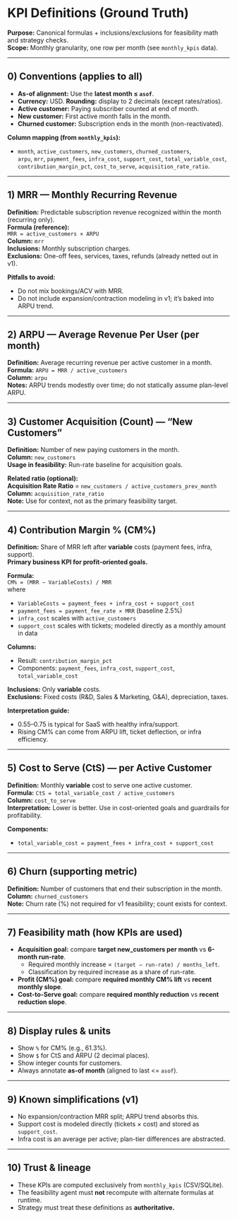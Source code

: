 # KPI Definitions (Ground Truth)

**Purpose:** Canonical formulas + inclusions/exclusions for feasibility math and strategy checks.  
**Scope:** Monthly granularity, one row per month (see `monthly_kpis` data).

---

## 0) Conventions (applies to all)
- **As-of alignment:** Use the **latest month ≤ `asof`**.
- **Currency:** USD. **Rounding:** display to 2 decimals (except rates/ratios).
- **Active customer:** Paying subscriber counted at end of month.
- **New customer:** First active month falls in the month.
- **Churned customer:** Subscription ends in the month (non-reactivated).

**Column mapping (from `monthly_kpis`):**
- `month`, `active_customers`, `new_customers`, `churned_customers`,  
  `arpu`, `mrr`, `payment_fees`, `infra_cost`, `support_cost`, `total_variable_cost`,  
  `contribution_margin_pct`, `cost_to_serve`, `acquisition_rate_ratio`.

---

## 1) MRR — Monthly Recurring Revenue
**Definition:** Predictable subscription revenue recognized within the month (recurring only).  
**Formula (reference):**  
`MRR = active_customers × ARPU`  
**Column:** `mrr`  
**Inclusions:** Monthly subscription charges.  
**Exclusions:** One-off fees, services, taxes, refunds (already netted out in v1).

**Pitfalls to avoid:**  
- Do not mix bookings/ACV with MRR.  
- Do not include expansion/contraction modeling in v1; it’s baked into ARPU trend.

---

## 2) ARPU — Average Revenue Per User (per month)
**Definition:** Average recurring revenue per active customer in a month.  
**Formula:** `ARPU = MRR / active_customers`  
**Column:** `arpu`  
**Notes:** ARPU trends modestly over time; do not statically assume plan-level ARPU.

---

## 3) Customer Acquisition (Count) — “New Customers”
**Definition:** Number of new paying customers in the month.  
**Column:** `new_customers`  
**Usage in feasibility:** Run-rate baseline for acquisition goals.

**Related ratio (optional):**  
**Acquisition Rate Ratio** = `new_customers / active_customers_prev_month`  
**Column:** `acquisition_rate_ratio`  
**Note:** Use for context, not as the primary feasibility target.

---

## 4) Contribution Margin % (CM%)
**Definition:** Share of MRR left after **variable** costs (payment fees, infra, support).  
**Primary business KPI for profit-oriented goals.**

**Formula:**  
`CM% = (MRR − VariableCosts) / MRR`  
where  
- `VariableCosts = payment_fees + infra_cost + support_cost`  
- `payment_fees = payment_fee_rate × MRR` (baseline 2.5%)  
- `infra_cost` scales with `active_customers`  
- `support_cost` scales with tickets; modeled directly as a monthly amount in data

**Columns:**  
- Result: `contribution_margin_pct`  
- Components: `payment_fees`, `infra_cost`, `support_cost`, `total_variable_cost`

**Inclusions:** Only **variable** costs.  
**Exclusions:** Fixed costs (R&D, Sales & Marketing, G&A), depreciation, taxes.

**Interpretation guide:**  
- 0.55–0.75 is typical for SaaS with healthy infra/support.  
- Rising CM% can come from ARPU lift, ticket deflection, or infra efficiency.

---

## 5) Cost to Serve (CtS) — per Active Customer
**Definition:** Monthly **variable** cost to serve one active customer.  
**Formula:** `CtS = total_variable_cost / active_customers`  
**Column:** `cost_to_serve`  
**Interpretation:** Lower is better. Use in cost-oriented goals and guardrails for profitability.

**Components:**  
- `total_variable_cost = payment_fees + infra_cost + support_cost`

---

## 6) Churn (supporting metric)
**Definition:** Number of customers that end their subscription in the month.  
**Column:** `churned_customers`  
**Note:** Churn rate (%) not required for v1 feasibility; count exists for context.

---

## 7) Feasibility math (how KPIs are used)
- **Acquisition goal:** compare **target new_customers per month** vs **6-month run-rate**.  
  - Required monthly increase = `(target − run-rate) / months_left`.  
  - Classification by required increase as a share of run-rate.
- **Profit (CM%) goal:** compare **required monthly CM% lift** vs **recent monthly slope**.  
- **Cost-to-Serve goal:** compare **required monthly reduction** vs **recent reduction slope**.

---

## 8) Display rules & units
- Show `%` for CM% (e.g., 61.3%).  
- Show `$` for CtS and ARPU (2 decimal places).  
- Show integer counts for customers.  
- Always annotate **as-of month** (aligned to last <= `asof`).

---

## 9) Known simplifications (v1)
- No expansion/contraction MRR split; ARPU trend absorbs this.  
- Support cost is modeled directly (tickets × cost) and stored as `support_cost`.  
- Infra cost is an average per active; plan-tier differences are abstracted.

---

## 10) Trust & lineage
- These KPIs are computed exclusively from `monthly_kpis` (CSV/SQLite).  
- The feasibility agent must **not** recompute with alternate formulas at runtime.  
- Strategy must treat these definitions as **authoritative.**

